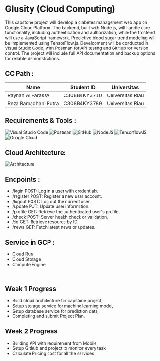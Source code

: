 # Glusity (Cloud Computing)

This capstone project will develop a diabetes management web app on Google Cloud Platform. The backend, built with Node.js, will handle core functionality, including authentication and authorization, while the frontend will use a JavaScript framework. Predictive blood sugar trend modeling will be implemented using TensorFlow.js. Development will be conducted in Visual Studio Code, with Postman for API testing and GitHub for version control. The project will include full API documentation and backup options for reliable demonstrations.

## **CC Path :**

| Name                 | Student ID   | Universitas      |
| -------------------- | ------------ | ---------------- |
| Rayhan Al Farassy    | C308B4KY3710 | Universitas Riau |
| Reza Ramadhani Putra | C308B4KY3789 | Universitas Riau |

## **Requirements & Tools :**

![Visual Studio Code](https://img.shields.io/badge/Visual%20Studio%20Code-0078d7.svg?style=for-the-badge&logo=visual-studio-code&logoColor=white)
![Postman](https://img.shields.io/badge/Postman-FF6C37?style=for-the-badge&logo=postman&logoColor=white)
![GitHub](https://img.shields.io/badge/github-%23121011.svg?style=for-the-badge&logo=github&logoColor=white)
![NodeJS](https://img.shields.io/badge/node.js-6DA55F?style=for-the-badge&logo=node.js&logoColor=white)
![TensorflowJS](https://img.shields.io/badge/TensorFlow-%23FF6F00.svg?style=for-the-badge&logo=TensorFlow&logoColor=white)
![Google Cloud](https://img.shields.io/badge/GoogleCloud-%234285F4.svg?style=for-the-badge&logo=google-cloud&logoColor=white)

## **Cloud Architecture:**

![Architecture](https://github.com/mdaninas/Capstone-Project/blob/main/images/architecture.png)

## **Endpoints :**

- /login POST: Log in a user with credentials.
- /register POST: Register a new user account.
- /logout POST: Log out the current user.
- /update PUT: Update user information.
- /profile GET: Retrieve the authenticated user's profile.
- /check POST: Server health check or validation.
- /:id GET: Retrieve resource by ID.
- /news GET: Fetch latest news or updates.

## **Service in GCP :**

- Cloud Run
- Cloud Storage
- Compute Engine

<br>

## Week 1 Progress

- Build cloud architecture for capstone project,
- Setup storage service for machine learning model,
- Setup database service for prediction data,
- Completing and submit Project Plan.
  
## Week 2 Progress

- Building API with requirement from Mobile
- Setup Github and project to monitor every task
- Calculate Pricing cost for all the services
